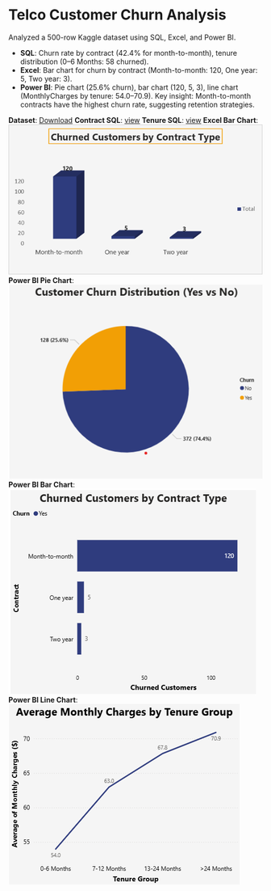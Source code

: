 # Telco Customer Churn Analysis
Analyzed a 500-row Kaggle dataset using SQL, Excel, and Power BI.
- **SQL**: Churn rate by contract (42.4% for month-to-month), tenure distribution (0–6 Months: 58 churned).
- **Excel**: Bar chart for churn by contract (Month-to-month: 120, One year: 5, Two year: 3).
- **Power BI**: Pie chart (25.6% churn), bar chart (120, 5, 3), line chart (MonthlyCharges by tenure: 54.0–70.9).
Key insight: Month-to-month contracts have the highest churn rate, suggesting retention strategies.

**Dataset**: [Download](Telco_Customer_Churn_500.csv)
**Contract SQL**: [view](churn_by_contract.sql)
**Tenure SQL**: [view](tenure_churn.sql)
**Excel Bar Chart**:
![Churn by Contract (Excel)](churn_by_contract.png)
**Power BI Pie Chart**:
![Churn Distribution (Power BI)](churn_pie.png)
**Power BI Bar Chart**:
![Churn by Contract (Power BI)](churn_by_contract_powerbi.png)
**Power BI Line Chart**:
![Monthly Charges by Tenure (Power BI)](monthly_charges_line.png)
